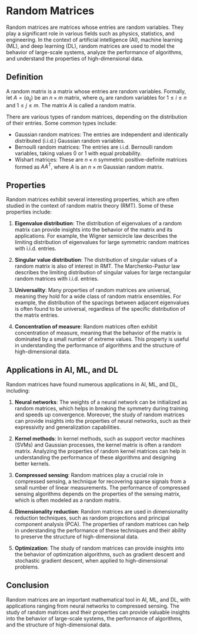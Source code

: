 # Random Matrices

Random matrices are matrices whose entries are random variables. They play a significant role in various fields such as physics, statistics, and engineering. In the context of artificial intelligence (AI), machine learning (ML), and deep learning (DL), random matrices are used to model the behavior of large-scale systems, analyze the performance of algorithms, and understand the properties of high-dimensional data.

## Definition

A random matrix is a matrix whose entries are random variables. Formally, let $A = (a_{ij})$ be an $n \times m$ matrix, where $a_{ij}$ are random variables for $1 \leq i \leq n$ and $1 \leq j \leq m$. The matrix $A$ is called a random matrix.

There are various types of random matrices, depending on the distribution of their entries. Some common types include:

- Gaussian random matrices: The entries are independent and identically distributed (i.i.d.) Gaussian random variables.
- Bernoulli random matrices: The entries are i.i.d. Bernoulli random variables, taking values 0 or 1 with equal probability.
- Wishart matrices: These are $n \times n$ symmetric positive-definite matrices formed as $A A^T$, where $A$ is an $n \times m$ Gaussian random matrix.

## Properties

Random matrices exhibit several interesting properties, which are often studied in the context of random matrix theory (RMT). Some of these properties include:

1. **Eigenvalue distribution**: The distribution of eigenvalues of a random matrix can provide insights into the behavior of the matrix and its applications. For example, the Wigner semicircle law describes the limiting distribution of eigenvalues for large symmetric random matrices with i.i.d. entries.

2. **Singular value distribution**: The distribution of singular values of a random matrix is also of interest in RMT. The Marchenko-Pastur law describes the limiting distribution of singular values for large rectangular random matrices with i.i.d. entries.

3. **Universality**: Many properties of random matrices are universal, meaning they hold for a wide class of random matrix ensembles. For example, the distribution of the spacings between adjacent eigenvalues is often found to be universal, regardless of the specific distribution of the matrix entries.

4. **Concentration of measure**: Random matrices often exhibit concentration of measure, meaning that the behavior of the matrix is dominated by a small number of extreme values. This property is useful in understanding the performance of algorithms and the structure of high-dimensional data.

## Applications in AI, ML, and DL

Random matrices have found numerous applications in AI, ML, and DL, including:

1. **Neural networks**: The weights of a neural network can be initialized as random matrices, which helps in breaking the symmetry during training and speeds up convergence. Moreover, the study of random matrices can provide insights into the properties of neural networks, such as their expressivity and generalization capabilities.

2. **Kernel methods**: In kernel methods, such as support vector machines (SVMs) and Gaussian processes, the kernel matrix is often a random matrix. Analyzing the properties of random kernel matrices can help in understanding the performance of these algorithms and designing better kernels.

3. **Compressed sensing**: Random matrices play a crucial role in compressed sensing, a technique for recovering sparse signals from a small number of linear measurements. The performance of compressed sensing algorithms depends on the properties of the sensing matrix, which is often modeled as a random matrix.

4. **Dimensionality reduction**: Random matrices are used in dimensionality reduction techniques, such as random projections and principal component analysis (PCA). The properties of random matrices can help in understanding the performance of these techniques and their ability to preserve the structure of high-dimensional data.

5. **Optimization**: The study of random matrices can provide insights into the behavior of optimization algorithms, such as gradient descent and stochastic gradient descent, when applied to high-dimensional problems.

## Conclusion

Random matrices are an important mathematical tool in AI, ML, and DL, with applications ranging from neural networks to compressed sensing. The study of random matrices and their properties can provide valuable insights into the behavior of large-scale systems, the performance of algorithms, and the structure of high-dimensional data.
